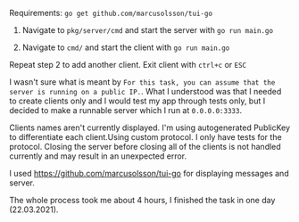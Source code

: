 Requirements:
  `go get github.com/marcusolsson/tui-go`


1. Navigate to `pkg/server/cmd` and start the server with `go run main.go`

2. Navigate to `cmd/` and start the client with `go run main.go`

Repeat step 2 to add another client. Exit client with `ctrl+c` or `ESC` 

I wasn't sure what is meant by `For this task, you can assume that the server is running on a public
IP.`. What I understood was that I needed to create clients only and I would test my app through tests only, but I decided to make a runnable server which I run at `0.0.0.0:3333`.

Clients names aren't currently displayed. I'm using autogenerated PublicKey to differentiate each client.Using custom protocol. I only have tests for the protocol.
Closing the server before closing all of the clients is not handled currently and may result in an unexpected error.


I used https://github.com/marcusolsson/tui-go for displaying messages and server.

The whole process took me about 4 hours, I finished the task in one day (22.03.2021).
